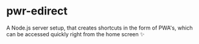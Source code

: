 # pwr-edirect
A Node.js server setup, that creates shortcuts in the form of PWA's, which can be accessed quickly right from the home screen ✨
